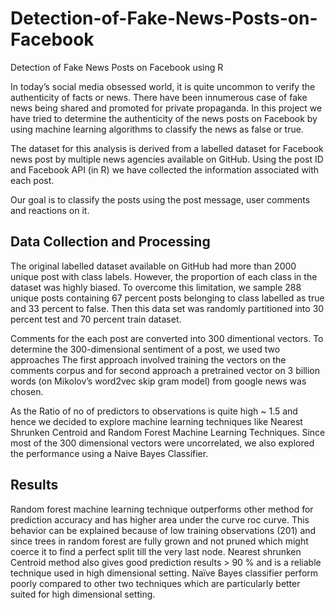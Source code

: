 # Detection-of-Fake-News-Posts-on-Facebook
Detection of Fake News Posts on Facebook using R

In today’s social media obsessed world, it is quite uncommon to verify the authenticity of facts or news.
There have been innumerous case of fake news being shared and promoted for private propaganda. In this
project we have tried to determine the authenticity of the news posts on Facebook by using machine learning
algorithms to classify the news as false or true.

The dataset for this analysis is derived from a labelled dataset for Facebook news post by multiple news
agencies available on GitHub. Using the post ID and Facebook API (in R) we have collected the information
associated with each post. 

Our goal is to classify the posts using the post message, user comments and reactions on it.


## Data Collection and Processing

The original labelled dataset available on GitHub had more than 2000 unique post with class labels. However,
the proportion of each class in the dataset was highly biased. To overcome this limitation, we sample 288
unique posts containing 67 percent posts belonging to class labelled as true and 33 percent to false. Then this
data set was randomly partitioned into 30 percent test and 70 percent train dataset.

Comments for the each post are converted into 300 dimentional vectors. To determine the 300-dimensional sentiment of a post,
we used two approaches The first approach involved training the vectors on the comments corpus and for second approach a pretrained
vector on 3 billion words (on Mikolov’s word2vec skip gram model) from google news was chosen.

As the Ratio of no of predictors to observations is quite high ~ 1.5 and hence we decided to explore
machine learning techniques like Nearest Shrunken Centroid and Random Forest Machine Learning
Techniques. Since most of the 300 dimensional vectors were uncorrelated, we also explored the performance
using a Naive Bayes Classifier.


## Results

Random forest machine learning technique outperforms other method for prediction accuracy and
has higher area under the curve roc curve. This behavior can be explained because of low training observations
(201) and since trees in random forest are fully grown and not pruned which might coerce it to find a perfect
split till the very last node. Nearest shrunken Centroid method also gives good
prediction results > 90 % and is a reliable technique used in high dimensional setting.
Naïve Bayes classifier perform poorly compared to other two techniques which
are particularly better suited for high dimensional setting.

